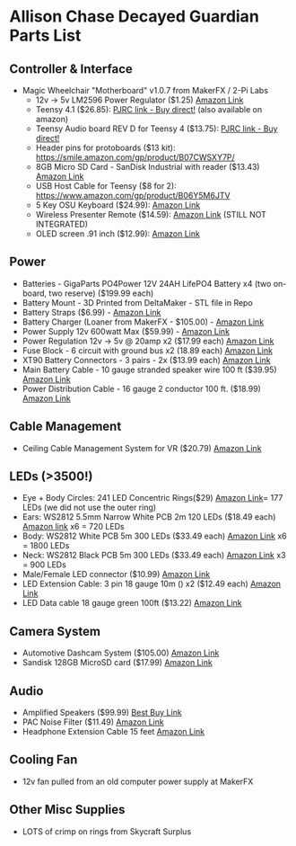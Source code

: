 # Allison Chase Decayed Guardian Parts List

## Controller & Interface
- Magic Wheelchair "Motherboard" v1.0.7 from MakerFX / 2-Pi Labs
  - 12v -> 5v LM2596 Power Regulator ($1.25) [Amazon Link](https://www.amazon.com/gp/product/B07RLR8PBF)
  - Teensy 4.1 ($26.85): [PJRC link - Buy direct!](https://www.pjrc.com/store/teensy41.html) (also available on amazon)
  - Teensy Audio board REV D for Teensy 4 ($13.75): [PJRC link - Buy direct!](https://www.pjrc.com/store/teensy3_audio.html)
  - Header pins for protoboards ($13 kit): https://smile.amazon.com/gp/product/B07CWSXY7P/
  - 8GB Micro SD Card - SanDisk Industrial with reader ($13.43) [Amazon Link](https://www.amazon.com/gp/product/B085GL8XBH)
  - USB Host Cable for Teensy ($8 for 2): https://www.amazon.com/gp/product/B06Y5M6JTV
  - 5 Key OSU Keyboard ($24.99): [Amazon Link](https://www.amazon.com/gp/product/B08R9GN82G/?th=1)
  - Wireless Presenter Remote ($14.59): [Amazon Link](https://www.amazon.com/gp/product/B01410YNAM/) (STILL NOT INTEGRATED)
  - OLED screen .91 inch ($12.99): [Amazon Link](https://www.amazon.com/gp/product/B07PDFCVXL)

## Power
- Batteries - GigaParts PO4Power 12V 24AH LifePO4 Battery x4 (two on-board, two reserve) ($199.99 each)
- Battery Mount - 3D Printed from DeltaMaker - STL file in Repo
- Battery Straps ($6.99) - [Amazon Link](https://www.amazon.com/gp/product/B078P3GMWV)
- Battery Charger (Loaner from MakerFX - $105.00) - [Amazon Link](https://www.amazon.com/gp/product/B08C2JN76Q)
- Power Supply 12v 600watt Max ($59.99) - [Amazon Link](https://www.amazon.com/gp/product/B082NSVWJY)
- Power Regulation 12v -> 5v @ 20amp x2 ($17.99 each) [Amazon Link](https://smile.amazon.com/gp/product/B089M5R3NJ)
- Fuse Block - 6 circuit with ground bus x2 (18.89 each) [Amazon Link](https://www.amazon.com/gp/product/B08NPMFBBW/)
- XT90 Battery Connectors - 3 pairs - 2x ($13.99 each) [Amazon Link](https://www.amazon.com/gp/product/B08L3RS5HP)
- Main Battery Cable - 10 gauge stranded speaker wire 100 ft ($39.95) [Amazon Link](https://www.amazon.com/gp/product/B00J357DGW)
- Power Distribution Cable - 16 gauge 2 conductor 100 ft. ($18.99) [Amazon Link](https://www.amazon.com/gp/product/B07SG23DT1)

## Cable Management
- Ceiling Cable Management System for VR ($20.79) [Amazon Link](https://www.amazon.com/gp/product/B0777H24ZG)

## LEDs (>3500!)
- Eye + Body Circles: 241 LED Concentric Rings($29) [Amazon Link](https://smile.amazon.com/gp/product/B083VWVP3J)= 177 LEDs (we did not use the outer ring)
- Ears: WS2812 5.5mm Narrow White PCB 2m 120 LEDs ($18.49 each) [Amazon link](https://smile.amazon.com/gp/product/B08SBWCVGX) x6 = 720 LEDs
- Body: WS2812 White PCB 5m 300 LEDs ($33.49 each) [Amazon Link](https://smile.amazon.com/gp/product/B01CDTEH3Q/) x6 = 1800 LEDs
- Neck: WS2812 Black PCB 5m 300 LEDs ($33.49 each) [Amazon Link](https://smile.amazon.com/gp/product/B01CDTEKAG) x3 = 900 LEDs
- Male/Female LED connector ($10.99) [Amazon Link](https://smile.amazon.com/dp/B00NBSH4CA/)
- LED Extension Cable: 3 pin 18 gauge 10m () x2 ($12.49 each) [Amazon Link](https://www.amazon.com/gp/product/B07SKGTCWQ)
- LED Data cable 18 gauge green 100ft ($13.22) [Amazon Link](https://www.amazon.com/gp/product/B00J31QVDC)

## Camera System
- Automotive Dashcam System ($105.00) [Amazon Link](https://www.amazon.com/gp/product/B0824M6YKF)
- Sandisk 128GB MicroSD card ($17.99) [Amazon Link](https://www.amazon.com/gp/product/B08GYKNCCP)

## Audio
 - Amplified Speakers ($99.99) [Best Buy Link](https://www.bestbuy.com/site/boss-audio-systems-mcbc425ba-black-chrome/)
 - PAC Noise Filter ($11.49) [Amazon Link](https://www.amazon.com/gp/product/B01LXGH3KC/ref)
 - Headphone Extension Cable 15 feet [Amazon Link](https://www.amazon.com/gp/product/B091KK5HGG)

## Cooling Fan
 - 12v fan pulled from an old computer power supply at MakerFX

## Other Misc Supplies
- LOTS of crimp on rings from Skycraft Surplus
